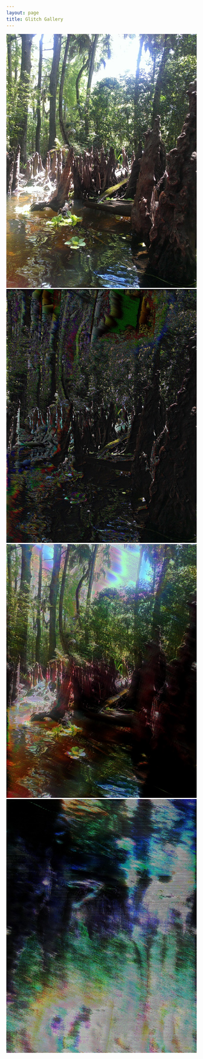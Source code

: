 ```yaml
---
layout: page
title: Glitch Gallery
---
```



<div class="galleria">
	<img src="/images/glitch/roots/roots.jpg">
	<img src="/images/glitch/roots/set1.jpg">
	<img src="/images/glitch/roots/set4.jpg">
	<img src="/images/glitch/roots/set3.jpg">
</div>


<script src="/js/jquery-1.9.1.min.js"></script>
<script src="/js/galleria-1.4.2.min.js"></script>
<script>
Galleria.loadTheme('/resources/themes/classic/galleria.classic.min.js');
Galleria.run('.galleria');
</script>